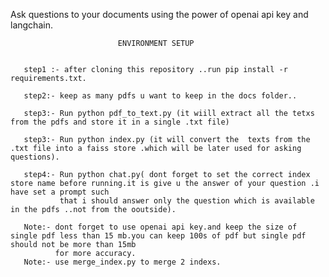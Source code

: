 Ask questions to your documents using the power of openai api key and langchain.


                            ENVIRONMENT SETUP

                            
       step1 :- after cloning this repository ..run pip install -r requirements.txt.

       step2:- keep as many pdfs u want to keep in the docs folder..

       step3:- Run python pdf_to_text.py (it wiill extract all the tetxs from the pdfs and store it in a single .txt file)

       step3:- Run python index.py (it will convert the  texts from the .txt file into a faiss store .which will be later used for asking questions).

       step4:- Run python chat.py( dont forget to set the correct index store name before running.it is give u the answer of your question .i have set a prompt such 
               that i should answer only the question which is available in the pdfs ..not from the ooutside).

       Note:- dont forget to use openai api key.and keep the size of single pdf less than 15 mb.you can keep 100s of pdf but single pdf should not be more than 15mb 
              for more accuracy.
       Note:- use merge_index.py to merge 2 indexs.
